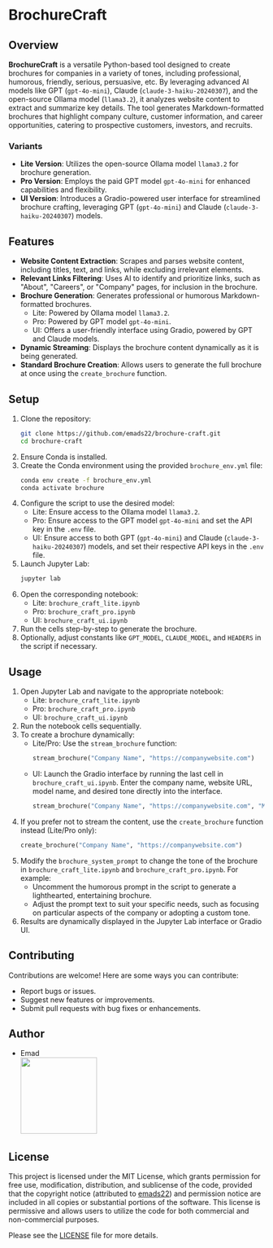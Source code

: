 
# BrochureCraft

## Overview 
**BrochureCraft** is a versatile Python-based tool designed to create brochures for companies in a variety of tones, including professional, humorous, friendly, serious, persuasive, etc. By leveraging advanced AI models like GPT (`gpt-4o-mini`), Claude (`claude-3-haiku-20240307`), and the open-source Ollama model (`llama3.2`), it analyzes website content to extract and summarize key details. The tool generates Markdown-formatted brochures that highlight company culture, customer information, and career opportunities, catering to prospective customers, investors, and recruits.

### Variants
- **Lite Version**: Utilizes the open-source Ollama model `llama3.2` for brochure generation.
- **Pro Version**: Employs the paid GPT model `gpt-4o-mini` for enhanced capabilities and flexibility.
- **UI Version**: Introduces a Gradio-powered user interface for streamlined brochure crafting, leveraging GPT (`gpt-4o-mini`) and Claude (`claude-3-haiku-20240307`) models.

## Features
- **Website Content Extraction**: Scrapes and parses website content, including titles, text, and links, while excluding irrelevant elements.
- **Relevant Links Filtering**: Uses AI to identify and prioritize links, such as "About", "Careers", or "Company" pages, for inclusion in the brochure.
- **Brochure Generation**: Generates professional or humorous Markdown-formatted brochures.
  - Lite: Powered by Ollama model `llama3.2`.
  - Pro: Powered by GPT model `gpt-4o-mini`.
  - UI: Offers a user-friendly interface using Gradio, powered by GPT and Claude models.
- **Dynamic Streaming**: Displays the brochure content dynamically as it is being generated.
- **Standard Brochure Creation**: Allows users to generate the full brochure at once using the `create_brochure` function.

## Setup
1. Clone the repository:
   ```bash
   git clone https://github.com/emads22/brochure-craft.git
   cd brochure-craft
   ```
2. Ensure Conda is installed.
3. Create the Conda environment using the provided `brochure_env.yml` file:
   ```bash
   conda env create -f brochure_env.yml
   conda activate brochure
   ```
4. Configure the script to use the desired model:
   - Lite: Ensure access to the Ollama model `llama3.2`.
   - Pro: Ensure access to the GPT model `gpt-4o-mini` and set the API key in the `.env` file.
   - UI: Ensure access to both GPT (`gpt-4o-mini`) and Claude (`claude-3-haiku-20240307`) models, and set their respective API keys in the `.env` file.
5. Launch Jupyter Lab:
   ```bash
   jupyter lab
   ```
6. Open the corresponding notebook:
   - Lite: `brochure_craft_lite.ipynb`
   - Pro: `brochure_craft_pro.ipynb`
   - UI: `brochure_craft_ui.ipynb`
7. Run the cells step-by-step to generate the brochure.
8. Optionally, adjust constants like `GPT_MODEL`, `CLAUDE_MODEL`, and `HEADERS` in the script if necessary.

## Usage
1. Open Jupyter Lab and navigate to the appropriate notebook:
   - Lite: `brochure_craft_lite.ipynb`
   - Pro: `brochure_craft_pro.ipynb`
   - UI: `brochure_craft_ui.ipynb`
2. Run the notebook cells sequentially.
3. To create a brochure dynamically:
   - Lite/Pro: Use the `stream_brochure` function:
     ```python
     stream_brochure("Company Name", "https://companywebsite.com")
     ```
   - UI: Launch the Gradio interface by running the last cell in `brochure_craft_ui.ipynb`. Enter the company name, website URL, model name, and desired tone directly into the interface.
     ```python
     stream_brochure("Company Name", "https://companywebsite.com", "Model name", "Desired tone")
     ```
4. If you prefer not to stream the content, use the `create_brochure` function instead (Lite/Pro only):
   ```python
   create_brochure("Company Name", "https://companywebsite.com")
   ```
5. Modify the `brochure_system_prompt` to change the tone of the brochure in `brochure_craft_lite.ipynb` and `brochure_craft_pro.ipynb`. For example:
    - Uncomment the humorous prompt in the script to generate a lighthearted, entertaining brochure.
    - Adjust the prompt text to suit your specific needs, such as focusing on particular aspects of the company or adopting a custom tone.
6. Results are dynamically displayed in the Jupyter Lab interface or Gradio UI.

## Contributing
Contributions are welcome! Here are some ways you can contribute:
- Report bugs or issues.
- Suggest new features or improvements.
- Submit pull requests with bug fixes or enhancements.

## Author
- Emad  
  [<img src="https://img.shields.io/badge/GitHub-Profile-blue?logo=github" width="150">](https://github.com/emads22)

## License
This project is licensed under the MIT License, which grants permission for free use, modification, distribution, and sublicense of the code, provided that the copyright notice (attributed to [emads22](https://github.com/emads22)) and permission notice are included in all copies or substantial portions of the software. This license is permissive and allows users to utilize the code for both commercial and non-commercial purposes.

Please see the [LICENSE](LICENSE) file for more details.
